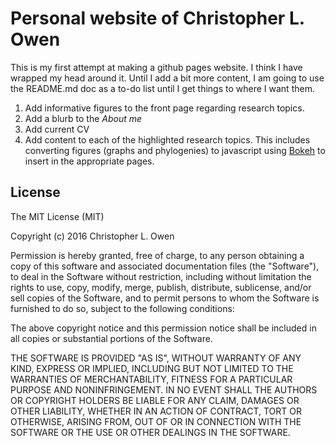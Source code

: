 # Personal website of Christopher L. Owen

This is my first attempt at making a github pages website. I think I have
wrapped my head around it. Until I add a bit more content, I am going to use the
README.md doc as a to-do list until I get things to where I want them.

1. Add informative figures to the front page regarding research topics.
2. Add a blurb to the *About me*
3. Add current CV
4. Add content to each of the highlighted research topics. This includes converting figures (graphs and phylogenies) to javascript using [Bokeh](http://bokeh.pydata.org) to insert in the appropriate pages.

## License

The MIT License (MIT)

Copyright (c) 2016 Christopher L. Owen

Permission is hereby granted, free of charge, to any person obtaining a copy
of this software and associated documentation files (the "Software"), to deal
in the Software without restriction, including without limitation the rights
to use, copy, modify, merge, publish, distribute, sublicense, and/or sell
copies of the Software, and to permit persons to whom the Software is
furnished to do so, subject to the following conditions:

The above copyright notice and this permission notice shall be included in all
copies or substantial portions of the Software.

THE SOFTWARE IS PROVIDED "AS IS", WITHOUT WARRANTY OF ANY KIND, EXPRESS OR
IMPLIED, INCLUDING BUT NOT LIMITED TO THE WARRANTIES OF MERCHANTABILITY,
FITNESS FOR A PARTICULAR PURPOSE AND NONINFRINGEMENT. IN NO EVENT SHALL THE
AUTHORS OR COPYRIGHT HOLDERS BE LIABLE FOR ANY CLAIM, DAMAGES OR OTHER
LIABILITY, WHETHER IN AN ACTION OF CONTRACT, TORT OR OTHERWISE, ARISING FROM,
OUT OF OR IN CONNECTION WITH THE SOFTWARE OR THE USE OR OTHER DEALINGS IN THE
SOFTWARE.
